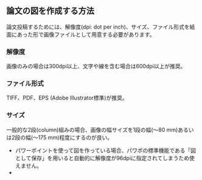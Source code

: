 ## 論文の図を作成する方法
論文投稿するためには、解像度(dpi: dot per inch)、サイズ、ファイル形式を紙面にあった形で画像ファイルとして用意する必要があります。
### 解像度
画像のみの場合は300dpi以上、文字や線を含む場合は600dpi以上が推奨。
### ファイル形式
TIFF、PDF、EPS (Adobe Illustrator標準)が推奨。
### サイズ
一般的な2段(column)組みの場合、画像の幅サイズを1段の幅(～80 mm)あるいは2段の幅(～175 mm)程度にするのが良い。


- パワーポイントを使って図を作っている場合、パワポの標準機能である「図として保存」を用いると自動的に解像度が96dpiに指定されてしまうため使えません。
- 

